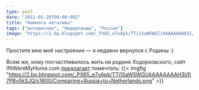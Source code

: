 ```yaml
---
type: post
date: "2011-01-20T00:00:00Z"
title: "Немного негатива"
tags: ["интересное", "Нидерланды", "Россия"]
image: "https://2.bp.blogspot.com/_PX65_e7vApk/TTi1SaW5WGI/AAAAAAAAH3I/fi7PBy5kSJQ/s1600/Comparing+Russia+to+Netherlands.png"
---
```


Простите мне моё настроение — я недавно вернулся с Родины :)

Всем же, кому посчастливилось жить на родине Ходорковского, сайт IfItWereMyHome.com [предлагает](http://www.ifitweremyhome.com/compare/RU/NL) помечтать:
{{< imgfig "https://2.bp.blogspot.com/_PX65_e7vApk/TTi1SaW5WGI/AAAAAAAAH3I/fi7PBy5kSJQ/s1600/Comparing+Russia+to+Netherlands.png" >}}
